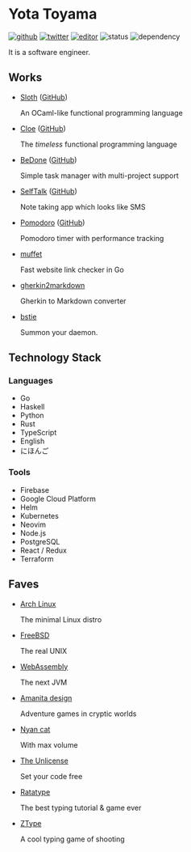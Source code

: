 # Yota Toyama

[![github](https://img.shields.io/badge/github-raviqqe-red.svg?style=flat-square)](https://github.com/raviqqe)
[![twitter](https://img.shields.io/badge/twitter-raviqqe-blue.svg?style=flat-square)](https://twitter.com/raviqqe)
[![editor](https://img.shields.io/badge/editor-neovim-brightgreen.svg?style=flat-square)](https://github.com/neovim/neovim)
![status](https://img.shields.io/badge/status-alive-green.svg?style=flat-square)
![dependency](https://img.shields.io/badge/dependency-coffee-lightgrey.svg?style=flat-square)

It is a software engineer.

## Works

- [Sloth](https://github.com/raviqqe/sloth) ([GitHub](https://github.com/raviqqe/sloth))

  An OCaml-like functional programming language

- [Cloe](https://cloe-lang.org) ([GitHub](https://github.com/cloe-lang/cloe))

  The _timeless_ functional programming language

- [BeDone](https://tasks.code2d.org) ([GitHub](https://github.com/raviqqe/tasks))

  Simple task manager with multi-project support

- [SelfTalk](https://notes.code2d.org) ([GitHub](https://github.com/raviqqe/self-talk))

  Note taking app which looks like SMS

- [Pomodoro](https://pomodoro.code2d.org) ([GitHub](https://github.com/raviqqe/pomodoro))

  Pomodoro timer with performance tracking

- [muffet](https://github.com/raviqqe/muffet)

  Fast website link checker in Go

- [gherkin2markdown](https://github.com/raviqqe/gherkin2markdown)

  Gherkin to Markdown converter

- [bstie](https://github.com/raviqqe/bstie)

  Summon your daemon.

## Technology Stack

### Languages

- Go
- Haskell
- Python
- Rust
- TypeScript
- English
- にほんご

### Tools

- Firebase
- Google Cloud Platform
- Helm
- Kubernetes
- Neovim
- Node.js
- PostgreSQL
- React / Redux
- Terraform

## Faves

- [Arch Linux](https://www.archlinux.org)

  The minimal Linux distro

- [FreeBSD](https://www.freebsd.org)

  The real UNIX

- [WebAssembly](https://webassembly.org)

  The next JVM

- [Amanita design](http://amanita-design.net/)

  Adventure games in cryptic worlds

- [Nyan cat](http://www.nyan.cat/)

  With max volume

- [The Unlicense](https://unlicense.org)

  Set your code free

- [Ratatype](http://www.ratatype.com/)

  The best typing tutorial & game ever

- [ZType](http://zty.pe)

  A cool typing game of shooting
